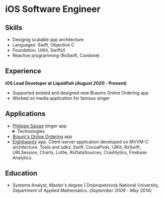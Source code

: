 # iOS Software Engineer

## Skills
- Designig scalable app architecture
- Languages: Swift, Objective C
- Foundation, UIKit, SwiftUI
- Reactive programming (RxSwift, Combine)

## Experience

**iOS Lead Developer at Liquidfish (_August 2020_ - Present)**
- Supported existed and designed new Braums Online Ordering app
- Worked on media application for famous singer

## Applications
- [Philippe Saisse](https://apps.apple.com/us/app/philippe-saisse/id6444134222) singer app
  <details>
    <summary>Technologies</summary>
    Social media applications developed with SwiftUI, Flat Buffers, AVPlayer, SPM
  </details>
- [Braum's Online Ordering](https://apps.apple.com/us/app/braums-fresh-market/id1487529137?platform=iphone) app
- [Eighttwenty](https://apps.apple.com/us/app/eighttwenty/id1604773519) app. Client-server application developed on MVVM-C architecture. Tools and sdks: Swift, CocoaPods, UIKit, RxSwift, URLSession, Charts, Lottie, RxDataSources, Crashlytics, Firebase Analytics. 

## Education
- Systems Analyst, Master's degree | Dnipropetrovsk National University, Department of Applied Mathematics. (_September 2009_ - _May 2014_)
